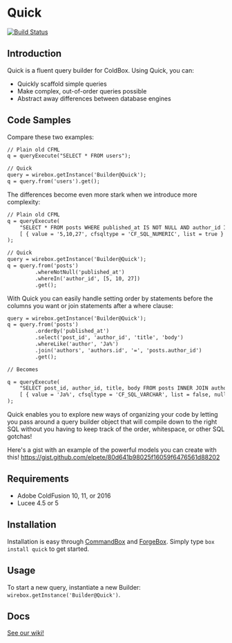 # Quick

[![Build Status](https://travis-ci.org/elpete/quick.svg?branch=master)](https://travis-ci.org/elpete/quick)

## Introduction

Quick is a fluent query builder for ColdBox.  Using Quick, you can:

+ Quickly scaffold simple queries
+ Make complex, out-of-order queries possible
+ Abstract away differences between database engines

## Code Samples

Compare these two examples:

```cfc
// Plain old CFML
q = queryExecute("SELECT * FROM users");

// Quick
query = wirebox.getInstance('Builder@Quick');
q = query.from('users').get();
```

The differences become even more stark when we introduce more complexity:

```cfc
// Plain old CFML
q = queryExecute(
    "SELECT * FROM posts WHERE published_at IS NOT NULL AND author_id IN ?",
    [ { value = '5,10,27', cfsqltype = 'CF_SQL_NUMERIC', list = true } ]
);

// Quick
query = wirebox.getInstance('Builder@Quick');
q = query.from('posts')
         .whereNotNull('published_at')
         .whereIn('author_id', [5, 10, 27])
         .get();
```

With Quick you can easily handle setting order by statements before the columns you want or join statements after a where clause:

```cfc
query = wirebox.getInstance('Builder@Quick');
q = query.from('posts')
         .orderBy('published_at')
         .select('post_id', 'author_id', 'title', 'body')
         .whereLike('author', 'Ja%')
         .join('authors', 'authors.id', '=', 'posts.author_id')
         .get();

// Becomes

q = queryExecute(
    "SELECT post_id, author_id, title, body FROM posts INNER JOIN authors ON authors.id = posts.author_id WHERE author LIKE ? ORDER BY published_at",
    [ { value = 'Ja%', cfsqltype = 'CF_SQL_VARCHAR', list = false, null = false } ]
);
```

Quick enables you to explore new ways of organizing your code by letting you pass around a query builder object that will compile down to the right SQL without you having to keep track of the order, whitespace, or other SQL gotchas!

Here's a gist with an example of the powerful models you can create with this!
https://gist.github.com/elpete/80d641b98025f16059f6476561d88202

## Requirements

+ Adobe ColdFusion 10, 11, or 2016
+ Lucee 4.5 or 5

## Installation

Installation is easy through [CommandBox](https://www.ortussolutions.com/products/commandbox) and [ForgeBox](https://www.coldbox.org/forgebox).  Simply type `box install quick` to get started.

## Usage

To start a new query, instantiate a new Builder: `wirebox.getInstance('Builder@Quick')`.

## Docs

[See our wiki!](https://github.com/elpete/quick/wiki)